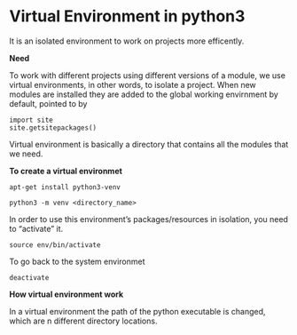 # Virtual Environment in python3

It is an isolated environment to work on projects more efficently.

**Need**

To work with different projects using different versions of a module, we use virtual environments, in other words, to isolate a project. When new modules are installed they are added to the global working envirnment by default, pointed to by 
```
import site
site.getsitepackages()
```
Virtual environment is basically a directory that contains all the modules that we need.

**To create a virtual environmet**
```
apt-get install python3-venv 

python3 -m venv <directory_name>
```
In order to use this environment’s packages/resources in isolation, you need to “activate” it.
```
source env/bin/activate
```
To go back to the system environmet
```
deactivate
```
**How virtual environment work**

In a virtual environment the path of the python executable is changed, which are n different directory locations.


